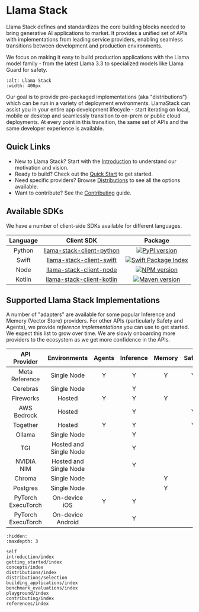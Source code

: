 # Llama Stack

Llama Stack defines and standardizes the core building blocks needed to bring generative AI applications to market. It provides a unified set of APIs with implementations from leading service providers, enabling seamless transitions between development and production environments.

We focus on making it easy to build production applications with the Llama model family - from the latest Llama 3.3 to specialized models like Llama Guard for safety.

```{image} ../_static/llama-stack.png
:alt: Llama Stack
:width: 400px
```

Our goal is to provide pre-packaged implementations (aka "distributions") which can be run in a variety of deployment environments. LlamaStack can assist you in your entire app development lifecycle - start iterating on local, mobile or desktop and seamlessly transition to on-prem or public cloud deployments. At every point in this transition, the same set of APIs and the same developer experience is available.

## Quick Links

- New to Llama Stack? Start with the [Introduction](introduction/index) to understand our motivation and vision.
- Ready to build? Check out the [Quick Start](getting_started/index) to get started.
- Need specific providers? Browse [Distributions](distributions/index) to see all the options available.
- Want to contribute? See the [Contributing](contributing/index) guide.

## Available SDKs

We have a number of client-side SDKs available for different languages.

|  **Language** |  **Client SDK** | **Package** |
| :----: | :----: | :----: |
| Python |  [llama-stack-client-python](https://github.com/meta-llama/llama-stack-client-python) | [![PyPI version](https://img.shields.io/pypi/v/llama_stack_client.svg)](https://pypi.org/project/llama_stack_client/)
| Swift  | [llama-stack-client-swift](https://github.com/meta-llama/llama-stack-client-swift) | [![Swift Package Index](https://img.shields.io/endpoint?url=https%3A%2F%2Fswiftpackageindex.com%2Fapi%2Fpackages%2Fmeta-llama%2Fllama-stack-client-swift%2Fbadge%3Ftype%3Dswift-versions)](https://swiftpackageindex.com/meta-llama/llama-stack-client-swift)
| Node   | [llama-stack-client-node](https://github.com/meta-llama/llama-stack-client-node) | [![NPM version](https://img.shields.io/npm/v/llama-stack-client.svg)](https://npmjs.org/package/llama-stack-client)
| Kotlin | [llama-stack-client-kotlin](https://github.com/meta-llama/llama-stack-client-kotlin) | [![Maven version](https://img.shields.io/maven-central/v/com.llama.llamastack/llama-stack-client-kotlin)](https://central.sonatype.com/artifact/com.llama.llamastack/llama-stack-client-kotlin)

## Supported Llama Stack Implementations

A number of "adapters" are available for some popular Inference and Memory (Vector Store) providers. For other APIs (particularly Safety and Agents), we provide *reference implementations* you can use to get started. We expect this list to grow over time. We are slowly onboarding more providers to the ecosystem as we get more confidence in the APIs.

|  **API Provider** |  **Environments** | **Agents** | **Inference** | **Memory** | **Safety** | **Telemetry** |
| :----: | :----: | :----: | :----: | :----: | :----: | :----: |
|  Meta Reference  |  Single Node | Y  |  Y  |  Y  |  Y  |  Y  |
|  Cerebras  |  Single Node  |   | Y  |    |    |   |
|  Fireworks  |  Hosted  | Y  | Y  |  Y  |    |   |
|  AWS Bedrock  |  Hosted  |    |  Y  |    | Y  | |
|  Together  |  Hosted  |  Y  |  Y  |   | Y  |  |
|  Ollama  | Single Node   |    |  Y  |    |   |
|  TGI  |  Hosted and Single Node  |    |  Y  |    |   |
|  NVIDIA NIM  |  Hosted and Single Node  |    |  Y  |    |   |
| Chroma | Single Node |  |  | Y |  |  |
| Postgres | Single Node |  |  | Y |  |  |
| PyTorch ExecuTorch | On-device iOS | Y  | Y  |  |  |
| PyTorch ExecuTorch | On-device Android |  | Y  |  |  |

```{toctree}
:hidden:
:maxdepth: 3

self
introduction/index
getting_started/index
concepts/index
distributions/index
distributions/selection
building_applications/index
benchmark_evaluations/index
playground/index
contributing/index
references/index
```
